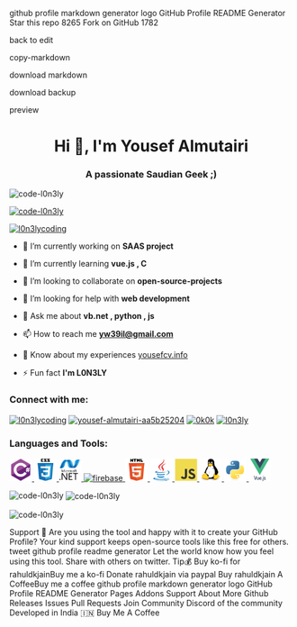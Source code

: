 github profile markdown generator logo
GitHub Profile README Generator
Star this repo
8265
Fork on GitHub
1782

back to edit

copy-markdown

download markdown

download backup

preview
<h1 align="center">Hi 👋, I'm Yousef Almutairi</h1>
<h3 align="center">A passionate Saudian Geek ;)</h3>

<p align="left"> <img src="https://komarev.com/ghpvc/?username=code-l0n3ly&label=Profile%20views&color=0e75b6&style=flat" alt="code-l0n3ly" /> </p>

<p align="left"> <a href="https://github.com/ryo-ma/github-profile-trophy"><img src="https://github-profile-trophy.vercel.app/?username=code-l0n3ly" alt="code-l0n3ly" /></a> </p>

<p align="left"> <a href="https://twitter.com/l0n3lycoding" target="blank"><img src="https://img.shields.io/twitter/follow/l0n3lycoding?logo=twitter&style=for-the-badge" alt="l0n3lycoding" /></a> </p>

- 🔭 I’m currently working on **SAAS project**

- 🌱 I’m currently learning **vue.js , C**

- 👯 I’m looking to collaborate on **open-source-projects**

- 🤝 I’m looking for help with **web development**

- 💬 Ask me about **vb.net , python , js**

- 📫 How to reach me **yw39il@gmail.com**

- 📄 Know about my experiences [yousefcv.info](yousefcv.info)

- ⚡ Fun fact **I'm L0N3LY**

<h3 align="left">Connect with me:</h3>
<p align="left">
<a href="https://twitter.com/l0n3lycoding" target="blank"><img align="center" src="https://raw.githubusercontent.com/rahuldkjain/github-profile-readme-generator/master/src/images/icons/Social/twitter.svg" alt="l0n3lycoding" height="30" width="40" /></a>
<a href="https://linkedin.com/in/yousef-almutairi-aa5b25204" target="blank"><img align="center" src="https://raw.githubusercontent.com/rahuldkjain/github-profile-readme-generator/master/src/images/icons/Social/linked-in-alt.svg" alt="yousef-almutairi-aa5b25204" height="30" width="40" /></a>
<a href="https://instagram.com/0k0k" target="blank"><img align="center" src="https://raw.githubusercontent.com/rahuldkjain/github-profile-readme-generator/master/src/images/icons/Social/instagram.svg" alt="0k0k" height="30" width="40" /></a>
<a href="https://www.youtube.com/c/l0n3ly" target="blank"><img align="center" src="https://raw.githubusercontent.com/rahuldkjain/github-profile-readme-generator/master/src/images/icons/Social/youtube.svg" alt="l0n3ly" height="30" width="40" /></a>
</p>

<h3 align="left">Languages and Tools:</h3>
<p align="left"> <a href="https://www.w3schools.com/cs/" target="_blank" rel="noreferrer"> <img src="https://raw.githubusercontent.com/devicons/devicon/master/icons/csharp/csharp-original.svg" alt="csharp" width="40" height="40"/> </a> <a href="https://www.w3schools.com/css/" target="_blank" rel="noreferrer"> <img src="https://raw.githubusercontent.com/devicons/devicon/master/icons/css3/css3-original-wordmark.svg" alt="css3" width="40" height="40"/> </a> <a href="https://dotnet.microsoft.com/" target="_blank" rel="noreferrer"> <img src="https://raw.githubusercontent.com/devicons/devicon/master/icons/dot-net/dot-net-original-wordmark.svg" alt="dotnet" width="40" height="40"/> </a> <a href="https://firebase.google.com/" target="_blank" rel="noreferrer"> <img src="https://www.vectorlogo.zone/logos/firebase/firebase-icon.svg" alt="firebase" width="40" height="40"/> </a> <a href="https://www.w3.org/html/" target="_blank" rel="noreferrer"> <img src="https://raw.githubusercontent.com/devicons/devicon/master/icons/html5/html5-original-wordmark.svg" alt="html5" width="40" height="40"/> </a> <a href="https://www.java.com" target="_blank" rel="noreferrer"> <img src="https://raw.githubusercontent.com/devicons/devicon/master/icons/java/java-original.svg" alt="java" width="40" height="40"/> </a> <a href="https://developer.mozilla.org/en-US/docs/Web/JavaScript" target="_blank" rel="noreferrer"> <img src="https://raw.githubusercontent.com/devicons/devicon/master/icons/javascript/javascript-original.svg" alt="javascript" width="40" height="40"/> </a> <a href="https://www.linux.org/" target="_blank" rel="noreferrer"> <img src="https://raw.githubusercontent.com/devicons/devicon/master/icons/linux/linux-original.svg" alt="linux" width="40" height="40"/> </a> <a href="https://www.python.org" target="_blank" rel="noreferrer"> <img src="https://raw.githubusercontent.com/devicons/devicon/master/icons/python/python-original.svg" alt="python" width="40" height="40"/> </a> <a href="https://vuejs.org/" target="_blank" rel="noreferrer"> <img src="https://raw.githubusercontent.com/devicons/devicon/master/icons/vuejs/vuejs-original-wordmark.svg" alt="vuejs" width="40" height="40"/> </a> </p>

<p><img align="left" src="https://github-readme-stats.vercel.app/api/top-langs?username=code-l0n3ly&show_icons=true&locale=en&layout=compact" alt="code-l0n3ly" /></p>

<p>&nbsp;<img align="center" src="https://github-readme-stats.vercel.app/api?username=code-l0n3ly&show_icons=true&locale=en" alt="code-l0n3ly" /></p>

<p><img align="center" src="https://github-readme-streak-stats.herokuapp.com/?user=code-l0n3ly&" alt="code-l0n3ly" /></p>

Support 🙏
Are you using the tool and happy with it to create your GitHub Profile?
Your kind support keeps open-source tools like this free for others.
tweet github profile readme generator
Let the world know how you feel using this tool. Share with others on twitter.
Tip💰
Buy ko-fi for rahuldkjainBuy me a ko-fi
Donate rahuldkjain via paypal
Buy rahuldkjain A CoffeeBuy me a coffee
github profile markdown generator logo
GitHub Profile README Generator
Pages
Addons
Support
About
More
Github
Releases
Issues
Pull Requests
Join Community
Discord of the community
Developed in India 🇮🇳
Buy Me A Coffee

